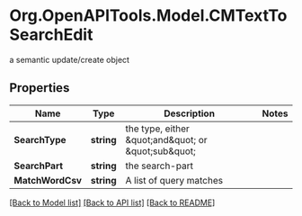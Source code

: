 # Org.OpenAPITools.Model.CMTextToSearchEdit
a semantic update/create object

## Properties

Name | Type | Description | Notes
------------ | ------------- | ------------- | -------------
**SearchType** | **string** | the type, either \&quot;and\&quot; or \&quot;sub\&quot; | 
**SearchPart** | **string** | the search-part | 
**MatchWordCsv** | **string** | A list of query matches | 

[[Back to Model list]](../README.md#documentation-for-models) [[Back to API list]](../README.md#documentation-for-api-endpoints) [[Back to README]](../README.md)

